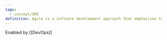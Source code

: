 ```yaml
---
tags:
  - concept/SRE
definition: Agile is a software development approach that emphasizes team collaboration, customer and user feedback, and high adaptability to change through short release cycles.
---
```

Enabled by [[DevOps]]
